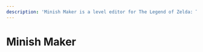 ```yaml
---
description: 'Minish Maker is a level editor for The Legend of Zelda: The Minish Cap.'
---
```


# Minish Maker

